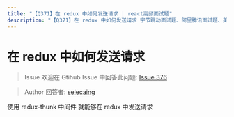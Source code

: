 ```yaml
---
title: "【Q371】在 redux 中如何发送请求 | react高频面试题"
description: "【Q371】在 redux 中如何发送请求 字节跳动面试题、阿里腾讯面试题、美团小米面试题。"
---
```


# 在 redux 中如何发送请求

> Issue
> 欢迎在 Gtihub Issue 中回答此问题: [Issue 376](https://github.com/shfshanyue/Daily-Question/issues/376)

> Author
> 回答者: [selecaing](https://github.com/selecaing)

使用 redux-thunk 中间件 就能够在 redux 中发送请求
